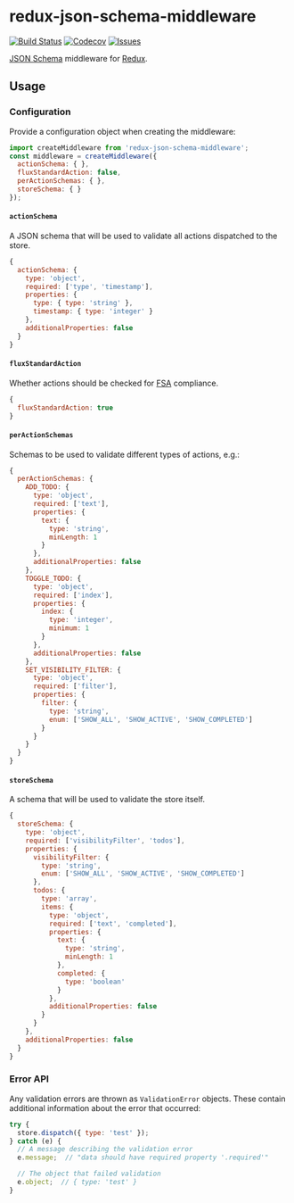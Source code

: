 # redux-json-schema-middleware

[![Build Status](https://travis-ci.org/simpleigh/redux-json-schema-middleware.svg?branch=master)](https://travis-ci.org/simpleigh/redux-json-schema-middleware)
[![Codecov](https://img.shields.io/codecov/c/github/simpleigh/redux-json-schema-middleware.svg)](https://codecov.io/gh/simpleigh/redux-json-schema-middleware)
[![Issues](https://img.shields.io/github/issues/simpleigh/redux-json-schema-middleware.svg)](https://github.com/simpleigh/redux-json-schema-middleware/issues)

[JSON Schema](http://json-schema.org/) middleware for [Redux](https://redux.js.org/).

## Usage

### Configuration

Provide a configuration object when creating the middleware:

```javascript
import createMiddleware from 'redux-json-schema-middleware';
const middleware = createMiddleware({
  actionSchema: { },
  fluxStandardAction: false,
  perActionSchemas: { },
  storeSchema: { }
});
```

#### `actionSchema`

A JSON schema that will be used to validate all actions dispatched to the store.

```javascript
{
  actionSchema: {
    type: 'object',
    required: ['type', 'timestamp'],
    properties: {
      type: { type: 'string' },
      timestamp: { type: 'integer' }
    },
    additionalProperties: false
  }
}
```

#### `fluxStandardAction`

Whether actions should be checked for
[FSA](https://github.com/acdlite/flux-standard-action) compliance.

```javascript
{
  fluxStandardAction: true
}
```

#### `perActionSchemas`

Schemas to be used to validate different types of actions, e.g.:

```javascript
{
  perActionSchemas: {
    ADD_TODO: {
      type: 'object',
      required: ['text'],
      properties: {
        text: {
          type: 'string',
          minLength: 1
        }
      },
      additionalProperties: false
    },
    TOGGLE_TODO: {
      type: 'object',
      required: ['index'],
      properties: {
        index: {
          type: 'integer',
          minimum: 1
        }
      },
      additionalProperties: false
    },
    SET_VISIBILITY_FILTER: {
      type: 'object',
      required: ['filter'],
      properties: {
        filter: {
          type: 'string',
          enum: ['SHOW_ALL', 'SHOW_ACTIVE', 'SHOW_COMPLETED']
        }
      }
    }
  }
}
```

#### `storeSchema`

A schema that will be used to validate the store itself.

```javascript
{
  storeSchema: {
    type: 'object',
    required: ['visibilityFilter', 'todos'],
    properties: {
      visibilityFilter: {
        type: 'string',
        enum: ['SHOW_ALL', 'SHOW_ACTIVE', 'SHOW_COMPLETED']
      },
      todos: {
        type: 'array',
        items: {
          type: 'object',
          required: ['text', 'completed'],
          properties: {
            text: {
              type: 'string',
              minLength: 1
            },
            completed: {
              type: 'boolean'
            }
          },
          additionalProperties: false
        }
      }
    },
    additionalProperties: false
  }
}
```

### Error API

Any validation errors are thrown as `ValidationError` objects.
These contain additional information about the error that occurred:

```javascript
try {
  store.dispatch({ type: 'test' });
} catch (e) {
  // A message describing the validation error
  e.message;  // "data should have required property '.required'"

  // The object that failed validation
  e.object;  // { type: 'test' }
}
```
